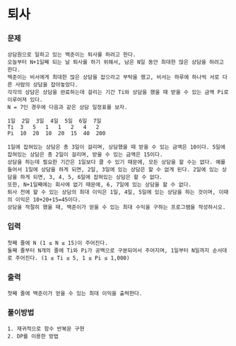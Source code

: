 # 퇴사
### 문제
    상담원으로 일하고 있는 백준이는 퇴사를 하려고 한다.
    오늘부터 N+1일째 되는 날 퇴사를 하기 위해서, 남은 N일 동안 최대한 많은 상담을 하려고 한다.
    백준이는 비서에게 최대한 많은 상담을 잡으라고 부탁을 했고, 비서는 하루에 하나씩 서로 다른 사람의 상담을 잡아놓았다.
    각각의 상담은 상담을 완료하는데 걸리는 기간 Ti와 상담을 했을 때 받을 수 있는 금액 Pi로 이루어져 있다.
    N = 7인 경우에 다음과 같은 상담 일정표를 보자.

 	1일	2일	3일	4일	5일	6일	7일
    Ti	3	5	1	1	2	4	2
    Pi	10	20	10	20	15	40	200

    1일에 잡혀있는 상담은 총 3일이 걸리며, 상담했을 때 받을 수 있는 금액은 10이다. 5일에 잡혀있는 상담은 총 2일이 걸리며, 받을 수 있는 금액은 15이다.
    상담을 하는데 필요한 기간은 1일보다 클 수 있기 때문에, 모든 상담을 할 수는 없다. 예를 들어서 1일에 상담을 하게 되면, 2일, 3일에 있는 상담은 할 수 없게 된다. 2일에 있는 상담을 하게 되면, 3, 4, 5, 6일에 잡혀있는 상담은 할 수 없다.
    또한, N+1일째에는 회사에 없기 때문에, 6, 7일에 있는 상담을 할 수 없다.
    퇴사 전에 할 수 있는 상담의 최대 이익은 1일, 4일, 5일에 있는 상담을 하는 것이며, 이때의 이익은 10+20+15=45이다.
    상담을 적절히 했을 때, 백준이가 얻을 수 있는 최대 수익을 구하는 프로그램을 작성하시오.

### 입력
    첫째 줄에 N (1 ≤ N ≤ 15)이 주어진다.
    둘째 줄부터 N개의 줄에 Ti와 Pi가 공백으로 구분되어서 주어지며, 1일부터 N일까지 순서대로 주어진다. (1 ≤ Ti ≤ 5, 1 ≤ Pi ≤ 1,000)  

### 출력
    첫째 줄에 백준이가 얻을 수 있는 최대 이익을 출력한다.

### 풀이방법
    1. 재귀적으로 함수 반복문 구현
    2. DP를 이용한 방법